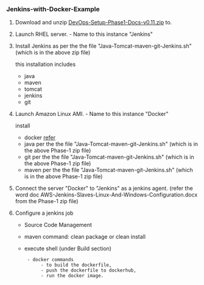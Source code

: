 ### Jenkins-with-Docker-Example

1. Download and unzip [DevOps-Setup-Phase1-Docs-v0.11.zip](https://github.com/DevOpsPlatform/Phase-1/blob/master/DevOps-Setup-Phase1-Docs-v0.11.zip) to.

2. Launch RHEL server. - Name to this instance "Jenkins"

3. Install Jenkins as per the the file "Java-Tomcat-maven-git-Jenkins.sh" (which is in the above zip file)

    this installation includes
      -  java
      -  maven
      -  tomcat
      -  jenkins
      -  git     
      

4. Launch Amazon Linux AMI. - Name to this instance "Docker"

    install 
      - docker [refer](1.Docker-Introduction.md)
      - java   per the the file "Java-Tomcat-maven-git-Jenkins.sh" (which is in the above Phase-1 zip file)
      - git    per the the file "Java-Tomcat-maven-git-Jenkins.sh" (which is in the above Phase-1 zip file)
      - maven  per the the file "Java-Tomcat-maven-git-Jenkins.sh" (which is in the above Phase-1 zip file)
      
5. Connect the server "Docker" to "Jenkins" as a jenkins agent. (refer the word doc AWS-Jenkins-Slaves-Linux-And-Windows-Configuration.docx from the Phase-1 zip file)

6. Configure a jenkins job

    - Source Code Management
    
    - maven command: clean package or clean install
    
    - execute shell (under Build section) 
    
           - docker commands 
                - to build the dockerfile,
                - push the dockerfile to dockerhub,
                - run the docker image.
    
    

